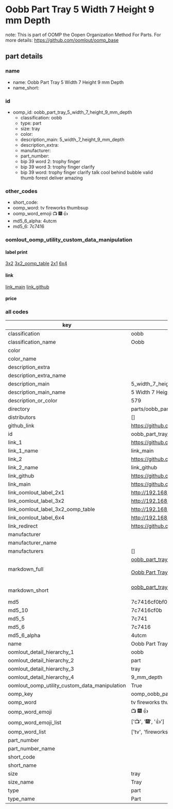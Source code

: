 # Oobb Part Tray 5 Width 7 Height 9 mm Depth  

note: This is part of OOMP the Oopen Organization Method For Parts. For more details: https://github.com/oomlout/oomp_base

##  part details
  







### name
* name: Oobb Part Tray 5 Width 7 Height 9 mm Depth
* name_short: 
### id
* oomp_id: oobb_part_tray_5_width_7_height_9_mm_depth
  * classification: oobb
  * type: part
  * size: tray
  * color: 
  * description_main: 5_width_7_height_9_mm_depth
  * description_extra: 
  * manufacturer: 
  * part_number: 
  * bip 39 word 2: trophy finger
  * bip 39 word 3: trophy finger clarify
  * bip 39 word: trophy finger clarify talk cool behind bubble valid thumb forest deliver amazing

### other_codes
* short_code: 
* oomp_word: tv fireworks thumbsup
* oomp_word_emoji :tv: :fireworks: :thumbsup:
* md5_6_alpha: 4utcm
* md5_6: 7c7416






### oomlout_oomp_utility_custom_data_manipulation
#### label print
[3x2](http://192.168.1.245:1112/?label=oomp%204utcm)
[3x2_oomp_table](http://192.168.1.108:1112/?label=oomp%204utcm)
[2x1](http://192.168.1.242:1112/?label=oomp%204utcm)
[6x4](http://192.168.1.55:1112/?label=oomp%204utcm)    

#### link

[link_main](https://github.com/oomlout/oomlout_oomp_version_1_messy/tree/main/parts/oobb_part_tray_5_width_7_height_9_mm_depth) [link_github](https://github.com/oomlout/oomlout_oomp_version_1_messy/tree/main/parts/oobb_part_tray_5_width_7_height_9_mm_depth)                             

#### price







### all codes 
| key | value |  
| --- | --- |  
| classification | oobb |  
| classification_name | Oobb |  
| color |  |  
| color_name |  |  
| description_extra |  |  
| description_extra_name |  |  
| description_main | 5_width_7_height_9_mm_depth |  
| description_main_name | 5 Width 7 Height 9 mm Depth |  
| description_or_color | 579 |  
| directory | parts/oobb_part_tray_5_width_7_height_9_mm_depth |  
| distributors | [] |  
| github_link | https://github.com/oomlout/oomlout_oomp_part_src/tree/main/parts/oobb_part_tray_5_width_7_height_9_mm_depth |  
| id | oobb_part_tray_5_width_7_height_9_mm_depth |  
| link_1 | https://github.com/oomlout/oomlout_oomp_version_1_messy/tree/main/parts/oobb_part_tray_5_width_7_height_9_mm_depth |  
| link_1_name | link_main |  
| link_2 | https://github.com/oomlout/oomlout_oomp_version_1_messy/tree/main/parts/oobb_part_tray_5_width_7_height_9_mm_depth |  
| link_2_name | link_github |  
| link_github | https://github.com/oomlout/oomlout_oomp_version_1_messy/tree/main/parts/oobb_part_tray_5_width_7_height_9_mm_depth |  
| link_main | https://github.com/oomlout/oomlout_oomp_version_1_messy/tree/main/parts/oobb_part_tray_5_width_7_height_9_mm_depth |  
| link_oomlout_label_2x1 | http://192.168.1.242:1112/?label=oomp%204utcm |  
| link_oomlout_label_3x2 | http://192.168.1.245:1112/?label=oomp%204utcm |  
| link_oomlout_label_3x2_oomp_table | http://192.168.1.108:1112/?label=oomp%204utcm |  
| link_oomlout_label_6x4 | http://192.168.1.55:1112/?label=oomp%204utcm |  
| link_redirect | https://github.com/oomlout/oomlout_oomp_version_1_messy/tree/main/parts/oobb_part_tray_5_width_7_height_9_mm_depth |  
| manufacturer |  |  
| manufacturer_name |  |  
| manufacturers | [] |  
| markdown_full | [oobb_part_tray_5_width_7_height_9_mm_depth](none)<br>[](none)<br>[Oobb Part Tray 5 Width 7 Height 9 Mm Depth](none)<br><br> |  
| markdown_short | [oobb_part_tray_5_width_7_height_9_mm_depth](none)<br><br> |  
| md5 | 7c7416cf0bf0c3a85217edd853d5bf47 |  
| md5_10 | 7c7416cf0b |  
| md5_5 | 7c741 |  
| md5_6 | 7c7416 |  
| md5_6_alpha | 4utcm |  
| name | Oobb Part Tray 5 Width 7 Height 9 mm Depth |  
| oomlout_detail_hierarchy_1 | oobb |  
| oomlout_detail_hierarchy_2 | part |  
| oomlout_detail_hierarchy_3 | tray |  
| oomlout_detail_hierarchy_4 | 9_mm_depth |  
| oomlout_oomp_utility_custom_data_manipulation | True |  
| oomp_key | oomp_oobb_part_tray_5_width_7_height_9_mm_depth |  
| oomp_word | tv fireworks thumbsup |  
| oomp_word_emoji | :tv: :fireworks: :thumbsup: |  
| oomp_word_emoji_list | [':tv:', ':fireworks:', ':thumbsup:'] |  
| oomp_word_list | ['tv', 'fireworks', 'thumbsup'] |  
| part_number |  |  
| part_number_name |  |  
| short_code |  |  
| short_name |  |  
| size | tray |  
| size_name | Tray |  
| type | part |  
| type_name | Part |  
